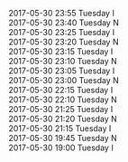 2017-05-30 23:55 Tuesday  I  
2017-05-30 23:40 Tuesday  N  
2017-05-30 23:25 Tuesday  I  
2017-05-30 23:20 Tuesday  N  
2017-05-30 23:15 Tuesday  I  
2017-05-30 23:10 Tuesday  N  
2017-05-30 23:05 Tuesday  I  
2017-05-30 23:00 Tuesday  N  
2017-05-30 22:15 Tuesday  I  
2017-05-30 22:10 Tuesday  N  
2017-05-30 21:25 Tuesday  I  
2017-05-30 21:20 Tuesday  N  
2017-05-30 21:15 Tuesday  I  
2017-05-30 19:45 Tuesday  N  
2017-05-30 19:00 Tuesday  I  
